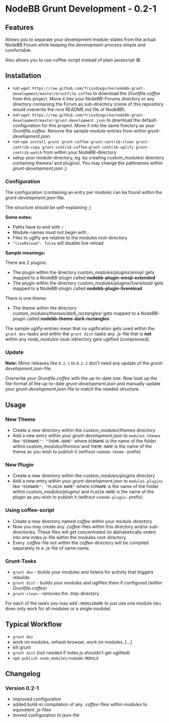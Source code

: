 # NodeBB Grunt Development - 0.2-1

## Features

Allows you to separate your development module-states from the actual NodeBB Forum while keeping the development-process
simple and comfortable.

Also allows you to use coffee-script instead of plain javascript :smile:

## Installation

 + run `wget https://raw.github.com/frissdiegurke/nodebb-grunt-development/master/Gruntfile.coffee`
   to download the *Gruntfile.coffee* from this project. Move it into
   your NodeBB-Forums directory or any directory containing the Forum
   as sub-directory (clone of this repository would overwrite the nice
   README.md file of NodeBB).
 + run `wget https://raw.github.com/frissdiegurke/nodebb-grunt-development/master/grunt-development.json`
   to download the default-configuration for this project. Move it into
   the same firectory as your *Gruntfile.coffee*. Remove the sample
   module-entries from within *grunt-development.json*.
 + run `npm install grunt grunt-coffee grunt-contrib-clean grunt-contrib-copy grunt-contrib-coffee`
   `grunt-contrib-uglify grunt-contrib-watch`
   from within your NodeBB-directory
 + setup your module-directory, eg. by creating custom_modules/
   directory containing themes/ and plugins/. You may change the
   pathnames within *grunt-development.json* ;)

### Configuration

The configuration (containing an entry per module) can be found within
the *grunt-development.json*-file.

The structure should be self-explaining ;)

**Some notes:**

 + Paths have to end with `/`
 + Module-names must not begin with `.`
 + Files to uglify are relative to the modules root-directory
 + `"liveReload": false` will disable live-reload

**Sample meanings:**

There are 2 plugins:

 + The plugin within the directory *custom_modules/plugins/emoji/* gets
   mapped to a NodeBB-plugin called **nodebb-plugin-emoji-extended**
 + The plugin within the directory *custom_modules/plugins/livereload/*
   gets mapped to a NodeBB-plugin called **nodebb-plugin-livereload**

There is one theme:

 + The theme within the directory *custom_modules/themes/dark_rectangles/*
   gets mapped to a NodeBB-plugin called **nodebb-theme-dark-rectangles**

The sample uglify-entries mean that no uglification gets used within the
`grunt dev`-tasks and within the `grunt dist`-tasks any *.js*-file that
is **not** within any *node_modules*-(sub-)directory gets uglified (compressed).

### Update

**Note:** Minor releases like `0.2-1` to `0.2-2` don't need any update of the
*grunt-development.json*-file.

Overwrite your *Gruntfile.coffee* with the up-to-date one.
Now look up the file-format of the up-to-date *grunt-development.json* and
manually update your *grunt-development.json*-file to match the needed
structure.

## Usage

### New Theme

 + Create a new directory within the *custom_modules/themes* directory
 + Add a new entry within your *grunt-development.json* to `modules.themes`
   like `"DIRNAME": "THEME-NAME"` where `DIRNAME` is the name of the folder
   within *custom_modules/themes/* and `THEME-NAME` is the name of the theme
   as you wish to publish it (without `nodebb-theme-` prefix)

### New Plugin

 + Create a new directory within the *custom_modules/plugins* directory
 + Add a new entry within your *grunt-development.json* to `modules.plugins`
   like `"DIRNAME": "PLUGIN-NAME"` where `DIRNAME` is the name of the folder
   within *custom_modules/plugins/* and `PLUGIN-NAME` is the name of the
   plugin as you wish to publish it (without `nodebb-plugin-` prefix)

### Using coffee-script

 + Create a new directory named *coffee* within your module-directory
 + Now you may create any *.coffee*-files within this directory and/or
   sub-directories. These files will get concentrated (in alphabetically
   order) into one *index.js*-file within the modules root-directory.
 + Every *.coffee*-file not within the *coffee*-directory will be compiled
   separately to a *.js*-file of same name.

### Grunt-Tasks

 + `grunt dev` - builds your modules and listens for activity that triggers
   rebuilds
 + `grunt dist` - builds your modules and uglifies them if configured
   (within *Gruntfile.coffee*)
 + `grunt clean` - removes the *.tmp*-directory

For each of the tasks you may add `:MODULENAME` to just use one module (`dev` does only work for all modules or a single
module).

## Typical Workflow

 + `grunt dev`
 + work on modules, refresh browser, work on modules, [...]
 + kill grunt
 + `grunt dist` (not needed if index.js shouldn't get uglified)
 + `npm publish node_modules/nodebb-MODULE`

## Changelog

### Version 0.2-1

 + improved configuration
 + added build-in compilation of any *.coffee*-files within modules to equivalent *.js*-files
 + moved configuration to json-file